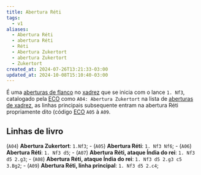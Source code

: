 ```yaml
---
title: Abertura Réti
tags:
  - v1
aliases:
  - Abertura Réti
  - abertura Réti
  - Réti
  - Abertura Zukertort
  - abertura Zukertort
  - Zukertort
created_at: 2024-07-26T13:21:33-03:00
updated_at: 2024-10-08T15:10:40-03:00
---
```


É uma [aberturas de flanco](Xadrez_Aberturas_de_flanco.md) no [xadrez](../../../../sementes/2024/07/06/Xadrez.md) que se inicia com o lance `1. Nf3`, catalogado pela  [ECO](../../../../sementes/2024/07/07/Encyclopaedia_of_Chess_Openings.md) como `A04: Abertura Zukertort`  na lista de [aberturas de xadrez](Xadrez_Aberturas.md), as linhas principais subsequente entram na abertura Réti propriamente dito (código [ECO](../../../../sementes/2024/07/07/Encyclopaedia_of_Chess_Openings.md) `A05` à `A09`.

## Linhas de livro

 (`A04`) **Abertura Zukertort**: `1.Nf3`;
	-  (`A05`) **Abertura Réti**: `1. Nf3 Nf6`;
	-  (`A06`) **Abertura Réti**: `1. Nf3 d5`;
		-  (`A07`) **Abertura Réti, ataque Índia do rei**: `1. Nf3 d5 2.g3`;
			-  (`A08`) **Abertura Réti, ataque Índia do rei**: `1. Nf3 d5 2.g3 c5 3.Bg2`;
			-  (`A09`) **Abertura Réti, linha principal**: `1. Nf3 d5 2.c4`;